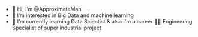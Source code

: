 - 👋 Hi, I’m @ApproximateMan
- 👀 I’m interested in Big Data and machine learning
- 🌱 I’m currently learning Data Scientist & also I'm a career 👨‍🔬 Engineering Specialist of super industrial project

<!---
ApproximateMan/ApproximateMan is a ✨ special ✨ repository because its `README.md` (this file) appears on your GitHub profile.
You can click the Preview link to take a look at your changes.
--->
